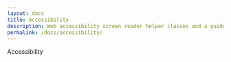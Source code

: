 ```yaml
---
layout: docs
title: Accessibility
description: Web accessibility screen reader helper classes and a guide for using ARIA role attributes on elements for accessibility.
permalink: /docs/accessibility/
---
```


Accessibility